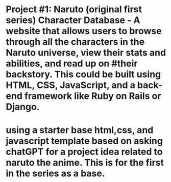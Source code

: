 # Project #1: Naruto (original first series) Character Database - A website that allows users to browse through all the characters in the Naruto universe, view their stats and abilities, and read up on #their backstory. This could be built using HTML, CSS, JavaScript, and a back-end framework like Ruby on Rails or Django. 

# using a starter base html,css, and javascript template based on asking chatGPT for a project idea related to naruto the anime. This is for the first in the series as a base. 



